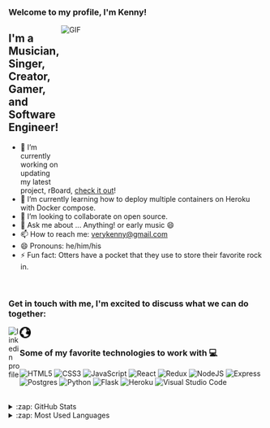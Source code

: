 ### Welcome to my profile, I'm Kenny!

<img align="right" alt="GIF" src="https://i.pinimg.com/originals/e4/26/70/e426702edf874b181aced1e2fa5c6cde.gif" width="400" height="300">

## I'm a Musician, Singer, Creator, Gamer, and Software Engineer!
- 🔭 I’m currently working on updating my latest project, rBoard, [check it out](https://github.com/verykenny/r-board)!
- 🌱 I’m currently learning how to deploy multiple containers on Heroku with Docker compose.
- 👯 I’m looking to collaborate on open source.
- 💬 Ask me about ... Anything! or early music 😄 
- 📫 How to reach me: verykenny@gmail.com
- 😄 Pronouns: he/him/his
- ⚡ Fun fact: Otters have a pocket that they use to store their favorite rock in.

<br />


### Get in touch with me, I'm excited to discuss what we can do together:
[<img align="left" alt="linkedin profile" width="22px" src="https://cdn.jsdelivr.net/npm/simple-icons@v3/icons/linkedin.svg" />][linkedin]
[<img align="left" alt="profile" width="22px" src="https://raw.githubusercontent.com/iconic/open-iconic/master/svg/globe.svg" />][website]
<br />


### Some of my favorite technologies to work with 💻

![HTML5](https://img.shields.io/badge/html5-%23E34F26.svg?&style=for-the-badge&logo=html5&logoColor=white)
<img alt="CSS3" src="https://img.shields.io/badge/css3-%231572B6.svg?&style=for-the-badge&logo=css3&logoColor=white"/>
<img alt="JavaScript" src="https://img.shields.io/badge/javascript-%23323330.svg?&style=for-the-badge&logo=javascript&logoColor=%23F7DF1E"/>
<img alt="React" src="https://img.shields.io/badge/react-%2320232a.svg?&style=for-the-badge&logo=react&logoColor=%2361DAFB"/>
<img alt="Redux" src="https://img.shields.io/badge/redux-%23593d88.svg?&style=for-the-badge&logo=redux&logoColor=white"/>
<img alt="NodeJS" src="https://img.shields.io/badge/node.js-%2343853D.svg?&style=for-the-badge&logo=node.js&logoColor=white"/>
![Express](https://img.shields.io/badge/Express.js-000000?style=for-the-badge&logo=express&logoColor=white)
<img alt="Postgres" src ="https://img.shields.io/badge/postgres-%23316192.svg?&style=for-the-badge&logo=postgresql&logoColor=white"/>
<img alt="Python" src="https://img.shields.io/badge/python-%2314354C.svg?&style=for-the-badge&logo=python&logoColor=white"/>
<img alt="Flask" src="https://img.shields.io/badge/flask-%23000.svg?&style=for-the-badge&logo=flask&logoColor=white"/>
<img alt="Heroku" src="https://img.shields.io/badge/heroku-%23430098.svg?&style=for-the-badge&logo=heroku&logoColor=white"/>
<img alt="Visual Studio Code" src="https://img.shields.io/badge/VisualStudioCode-0078d7.svg?&style=for-the-badge&logo=visual-studio-code&logoColor=white"/>

<br />

<details>
  <summary>:zap: GitHub Stats</summary>

  <img alt="Stats" width="600px" height="200px" src="https://github-readme-stats.vercel.app/api?username=verykenny&&show_icons=true&theme=gruvbox">

</details>
<details>
  <summary>:zap: Most Used Languages</summary>

  <img alt="Kenny's GitHub Top Languages" src="https://github-readme-stats.vercel.app/api/top-langs/?username=verykenny" />

</details>

<br />

[website]:https://kennethdonahue.com/
[linkedin]: https://www.linkedin.com/in/kenneth-donahue/
